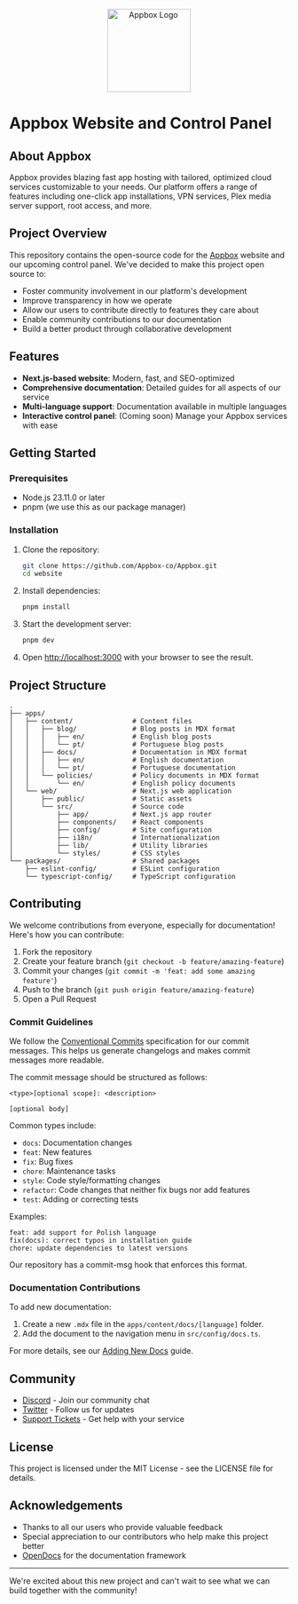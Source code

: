 <p align="center">
  <img src="https://www.appbox.co/appbox-gradient-box-purple.svg" alt="Appbox Logo" width="150" height="auto" />
</p>

# Appbox Website and Control Panel

## About Appbox

Appbox provides blazing fast app hosting with tailored, optimized cloud services customizable to your needs. Our platform offers a range of features including one-click app installations, VPN services, Plex media server support, root access, and more.

## Project Overview

This repository contains the open-source code for the [Appbox](https://www.appbox.co) website and our upcoming control panel. We've decided to make this project open source to:

- Foster community involvement in our platform's development
- Improve transparency in how we operate
- Allow our users to contribute directly to features they care about
- Enable community contributions to our documentation
- Build a better product through collaborative development

## Features

- **Next.js-based website**: Modern, fast, and SEO-optimized
- **Comprehensive documentation**: Detailed guides for all aspects of our service
- **Multi-language support**: Documentation available in multiple languages
- **Interactive control panel**: (Coming soon) Manage your Appbox services with ease

## Getting Started

### Prerequisites

- Node.js 23.11.0 or later
- pnpm (we use this as our package manager)

### Installation

1. Clone the repository:
   ```bash
   git clone https://github.com/Appbox-co/Appbox.git
   cd website
   ```

2. Install dependencies:
   ```bash
   pnpm install
   ```

3. Start the development server:
   ```bash
   pnpm dev
   ```

4. Open [http://localhost:3000](http://localhost:3000) with your browser to see the result.

## Project Structure

```
.
├── apps/
│   ├── content/               # Content files
│   │   ├── blog/              # Blog posts in MDX format
│   │   │   ├── en/            # English blog posts
│   │   │   └── pt/            # Portuguese blog posts
│   │   ├── docs/              # Documentation in MDX format
│   │   │   ├── en/            # English documentation
│   │   │   └── pt/            # Portuguese documentation
│   │   └── policies/          # Policy documents in MDX format
│   │       └── en/            # English policy documents
│   └── web/                   # Next.js web application
│       ├── public/            # Static assets
│       └── src/               # Source code
│           ├── app/           # Next.js app router
│           ├── components/    # React components
│           ├── config/        # Site configuration
│           ├── i18n/          # Internationalization
│           ├── lib/           # Utility libraries
│           └── styles/        # CSS styles
└── packages/                  # Shared packages
    ├── eslint-config/         # ESLint configuration
    └── typescript-config/     # TypeScript configuration
```

## Contributing

We welcome contributions from everyone, especially for documentation! Here's how you can contribute:

1. Fork the repository
2. Create your feature branch (`git checkout -b feature/amazing-feature`)
3. Commit your changes (`git commit -m 'feat: add some amazing feature'`)
4. Push to the branch (`git push origin feature/amazing-feature`)
5. Open a Pull Request

### Commit Guidelines

We follow the [Conventional Commits](https://www.conventionalcommits.org/) specification for our commit messages. This helps us generate changelogs and makes commit messages more readable.

The commit message should be structured as follows:

```
<type>[optional scope]: <description>

[optional body]
```

Common types include:
- `docs`: Documentation changes
- `feat`: New features
- `fix`: Bug fixes
- `chore`: Maintenance tasks
- `style`: Code style/formatting changes
- `refactor`: Code changes that neither fix bugs nor add features
- `test`: Adding or correcting tests

Examples:
```
feat: add support for Polish language
fix(docs): correct typos in installation guide
chore: update dependencies to latest versions
```

Our repository has a commit-msg hook that enforces this format.

### Documentation Contributions

To add new documentation:

1. Create a new `.mdx` file in the `apps/content/docs/[language]` folder.
2. Add the document to the navigation menu in `src/config/docs.ts`.

For more details, see our [Adding New Docs](./apps/content/docs/en/adding-new-docs.mdx) guide.

## Community

- [Discord](https://discord.gg/appbox) - Join our community chat
- [Twitter](https://twitter.com/appboxhosting) - Follow us for updates
- [Support Tickets](https://www.appbox.co/support) - Get help with your service

## License

This project is licensed under the MIT License - see the LICENSE file for details.

## Acknowledgements

- Thanks to all our users who provide valuable feedback
- Special appreciation to our contributors who help make this project better
- [OpenDocs](https://github.com/daltonmenezes/opendocs) for the documentation framework

---

We're excited about this new project and can't wait to see what we can build together with the community!